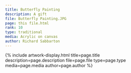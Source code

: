 ```yaml
---
title: Butterfly Painting
description: A gift
file: Butterfly Painting.JPG
page: this file.html
rank: 10
type: traditional
media: Acrylic on canvas
author: Richard Sabbarton
---
```




{% include artwork-display.html title=page.title description=page.description file=page.file type=page.type media=page.media author=page.author %}